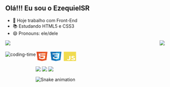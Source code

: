 ## Olá!!! Eu sou o EzequielSR 

- 🔭 Hoje trabalho com Front-End
- 📚 Estudando HTML5 e CSS3
- 😄 Pronouns: ele/dele
<div>
  <img  height="180em" src="https://github-readme-stats.vercel.app/api?username=EzequielSR&show_icons=true&theme=github_dark&include_all_commits=true&count_private=true"/>
  <img align="right" height="180em" src="https://github-readme-stats.vercel.app/api/top-langs/?username=EzequielSR&layout=compact&langs_count=16&theme=github_dark"/>
</div>
<br>

<div style="display: inline_block">
  <img align="left" height="150" alt="coding-time" src="Desing-sem-nome.gif">
  <img align="center" alt="EzequielSR-HTML" height="30" width="40" src="https://raw.githubusercontent.com/devicons/devicon/master/icons/html5/html5-original.svg">
  <img align="center" alt="EzequielSr-CSS" height="30" width="40" src="https://raw.githubusercontent.com/devicons/devicon/master/icons/css3/css3-original.svg">
  <img align="center" alt="Ezequiel-JS" height="30" width="40" src="https://raw.githubusercontent.com/devicons/devicon/master/icons/javascript/javascript-plain.svg">
</div>
 <br>
<div> 
  <a href="insta" target="_blank"><img src="https://img.shields.io/badge/-Instagram-%23E4405F?style=for-the-badge&logo=instagram&logoColor=white" target="_blank"></a>
  <a href = "email"><img src="https://img.shields.io/badge/-Gmail-%23333?style=for-the-badge&logo=gmail&logoColor=white" target="_blank"></a>
  <a href="linkedin" target="_blank"><img src="https://img.shields.io/badge/-LinkedIn-%230077B5?style=for-the-badge&logo=linkedin&logoColor=white" target="_blank"></a>
  </div>
  
![Snake animation](https://github.com/EzequielSR/EzequielSR/blob/output/github-contribution-grid-snake.svg)
